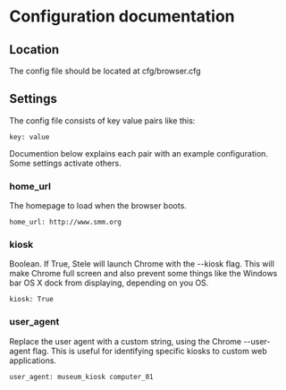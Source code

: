 # Configuration documentation

## Location
The config file should be located at cfg/browser.cfg

## Settings
The config file consists of key value pairs like this:
```
key: value
```
Documention below explains each pair with an example configuration. Some settings activate others.

### home_url
The homepage to load when the browser boots.

    home_url: http://www.smm.org

### kiosk
Boolean. If True, Stele will launch Chrome with the --kiosk flag. This will make Chrome full screen and also prevent some things like the Windows bar OS X dock from displaying, depending on you OS.

    kiosk: True

### user_agent
Replace the user agent with a custom string, using the Chrome --user-agent flag. This is useful for identifying specific kiosks to custom web applications.

    user_agent: museum_kiosk computer_01
